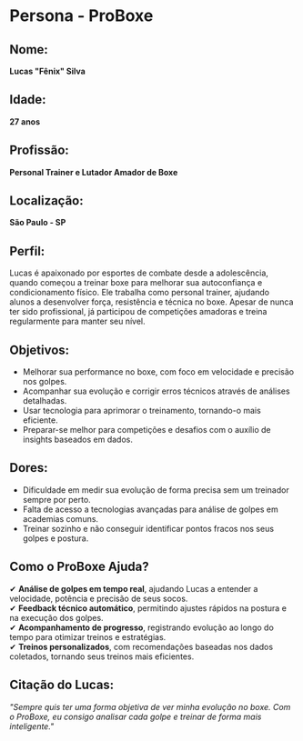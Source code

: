 # Persona - ProBoxe

## Nome:  
**Lucas "Fênix" Silva**  

## Idade:  
**27 anos**  

## Profissão:  
**Personal Trainer e Lutador Amador de Boxe**  

## Localização:  
**São Paulo - SP**  

## Perfil:  
Lucas é apaixonado por esportes de combate desde a adolescência, quando começou a treinar boxe para melhorar sua autoconfiança e condicionamento físico. Ele trabalha como personal trainer, ajudando alunos a desenvolver força, resistência e técnica no boxe. Apesar de nunca ter sido profissional, já participou de competições amadoras e treina regularmente para manter seu nível.  

## Objetivos:  
- Melhorar sua performance no boxe, com foco em velocidade e precisão nos golpes.  
- Acompanhar sua evolução e corrigir erros técnicos através de análises detalhadas.  
- Usar tecnologia para aprimorar o treinamento, tornando-o mais eficiente.  
- Preparar-se melhor para competições e desafios com o auxílio de insights baseados em dados.  

## Dores:  
- Dificuldade em medir sua evolução de forma precisa sem um treinador sempre por perto.  
- Falta de acesso a tecnologias avançadas para análise de golpes em academias comuns.  
- Treinar sozinho e não conseguir identificar pontos fracos nos seus golpes e postura.  

## Como o ProBoxe Ajuda?  
✔ **Análise de golpes em tempo real**, ajudando Lucas a entender a velocidade, potência e precisão de seus socos.  
✔ **Feedback técnico automático**, permitindo ajustes rápidos na postura e na execução dos golpes.  
✔ **Acompanhamento de progresso**, registrando evolução ao longo do tempo para otimizar treinos e estratégias.  
✔ **Treinos personalizados**, com recomendações baseadas nos dados coletados, tornando seus treinos mais eficientes.  

## Citação do Lucas:  
*"Sempre quis ter uma forma objetiva de ver minha evolução no boxe. Com o ProBoxe, eu consigo analisar cada golpe e treinar de forma mais inteligente."*
